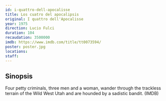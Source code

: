 ```yaml
---
id: i-quattro-dell-apocalisse
title: Los cuatro del apocalipsis
original: I quattro dell'Apocalisse
year: 1975
direction: Lucio Fulci
duration: 104
recaudation: 3500000
imdb: https://www.imdb.com/title/tt0073594/
poster: poster.jpg
locations:
staff:
---
```


## Sinopsis

Four petty criminals, three men and a woman, wander through the trackless
terrain of the Wild West Utah and are hounded by a sadistic bandit. (IMDB)
